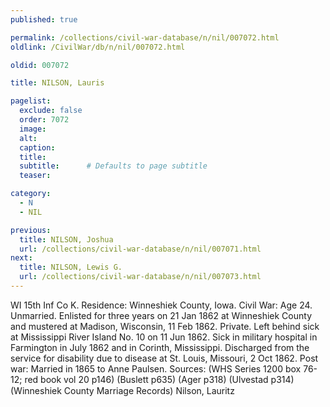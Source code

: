 ```yaml
---
published: true

permalink: /collections/civil-war-database/n/nil/007072.html
oldlink: /CivilWar/db/n/nil/007072.html

oldid: 007072

title: NILSON, Lauris

pagelist:
  exclude: false
  order: 7072
  image: 
  alt:
  caption:
  title:
  subtitle:      # Defaults to page subtitle
  teaser:

category: 
  - N 
  - NIL

previous:
  title: NILSON, Joshua
  url: /collections/civil-war-database/n/nil/007071.html  
next:
  title: NILSON, Lewis G.
  url: /collections/civil-war-database/n/nil/007073.html   
---
```

WI 15th Inf Co K. Residence: Winneshiek County, Iowa. Civil War: Age 24. Unmarried. Enlisted for three years on 21 Jan 1862 at Winneshiek County and mustered at Madison, Wisconsin, 11 Feb 1862. Private. Left behind sick at Mississippi River Island No. 10 on 11 Jun 1862. Sick in military hospital in Farmington in July 1862 and in Corinth, Mississippi. Discharged from the service for disability due to disease at St. Louis, Missouri, 2 Oct 1862. Post war: Married in 1865 to Anne Paulsen. Sources: (WHS Series 1200 box 76-12; red book vol 20 p146) (Buslett p635) (Ager p318) (Ulvestad p314) (Winneshiek County Marriage Records) &#147;Nilson, Lauritz&#148;